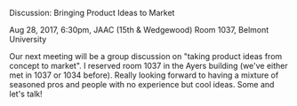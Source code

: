 Discussion: Bringing Product Ideas to Market

Aug 28, 2017, 6:30pm, JAAC (15th & Wedgewood) Room 1037, Belmont University

Our next meeting will be a group discussion on "taking product ideas from concept to market". I reserved room 1037 in the Ayers building (we've either met in 1037 or 1034 before). Really looking forward to having a mixture of seasoned pros and people with no experience but cool ideas. Some and let's talk!
